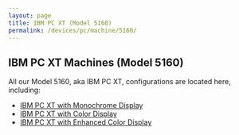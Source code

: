```yaml
---
layout: page
title: IBM PC XT (Model 5160)
permalink: /devices/pc/machine/5160/
---
```


IBM PC XT Machines (Model 5160)
---

All our Model 5160, aka IBM PC XT, configurations are located here, including:

* [IBM PC XT with Monochrome Display](/devices/pc/machine/5160/mda/)
* [IBM PC XT with Color Display](/devices/pc/machine/5160/cga/)
* [IBM PC XT with Enhanced Color Display](/devices/pc/machine/5160/ega/)
